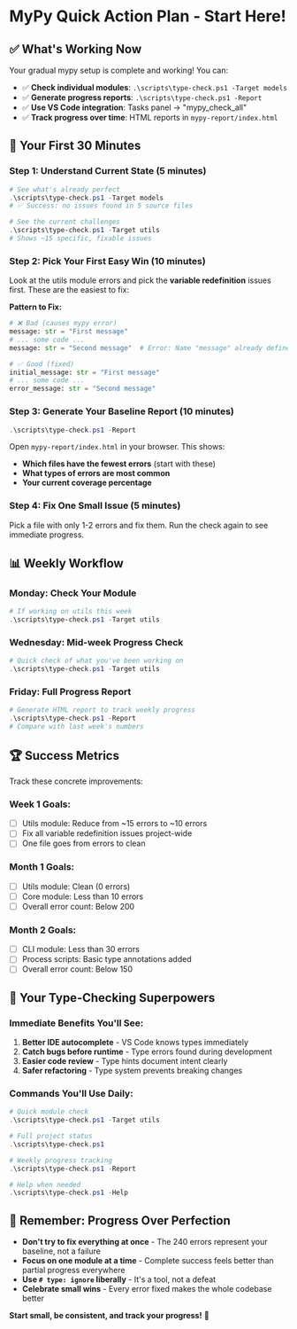 # MyPy Quick Action Plan - Start Here!

## ✅ What's Working Now

Your gradual mypy setup is complete and working! You can:

- ✅ **Check individual modules**: `.\scripts\type-check.ps1 -Target models`
- ✅ **Generate progress reports**: `.\scripts\type-check.ps1 -Report`
- ✅ **Use VS Code integration**: Tasks panel → "mypy_check_all"
- ✅ **Track progress over time**: HTML reports in `mypy-report/index.html`

## 🎯 Your First 30 Minutes

### Step 1: Understand Current State (5 minutes)
```powershell
# See what's already perfect
.\scripts\type-check.ps1 -Target models
# ✅ Success: no issues found in 5 source files

# See the current challenges  
.\scripts\type-check.ps1 -Target utils
# Shows ~15 specific, fixable issues
```

### Step 2: Pick Your First Easy Win (10 minutes)
Look at the utils module errors and pick the **variable redefinition** issues first. These are the easiest to fix:

**Pattern to Fix:**
```python
# ❌ Bad (causes mypy error)
message: str = "First message"
# ... some code ...
message: str = "Second message"  # Error: Name "message" already defined

# ✅ Good (fixed)
initial_message: str = "First message"
# ... some code ...
error_message: str = "Second message"
```

### Step 3: Generate Your Baseline Report (10 minutes)
```powershell
.\scripts\type-check.ps1 -Report
```

Open `mypy-report/index.html` in your browser. This shows:
- **Which files have the fewest errors** (start with these)
- **What types of errors are most common**
- **Your current coverage percentage**

### Step 4: Fix One Small Issue (5 minutes)
Pick a file with only 1-2 errors and fix them. Run the check again to see immediate progress.

## 📊 Weekly Workflow

### Monday: Check Your Module
```powershell
# If working on utils this week
.\scripts\type-check.ps1 -Target utils
```

### Wednesday: Mid-week Progress Check
```powershell
# Quick check of what you've been working on
.\scripts\type-check.ps1 -Target utils
```

### Friday: Full Progress Report
```powershell
# Generate HTML report to track weekly progress
.\scripts\type-check.ps1 -Report
# Compare with last week's numbers
```

## 🏆 Success Metrics

Track these concrete improvements:

### Week 1 Goals:
- [ ] Utils module: Reduce from ~15 errors to ~10 errors
- [ ] Fix all variable redefinition issues project-wide
- [ ] One file goes from errors to clean

### Month 1 Goals:
- [ ] Utils module: Clean (0 errors)
- [ ] Core module: Less than 10 errors
- [ ] Overall error count: Below 200

### Month 2 Goals:
- [ ] CLI module: Less than 30 errors  
- [ ] Process scripts: Basic type annotations added
- [ ] Overall error count: Below 150

## 🚀 Your Type-Checking Superpowers

### Immediate Benefits You'll See:
1. **Better IDE autocomplete** - VS Code knows types immediately
2. **Catch bugs before runtime** - Type errors found during development
3. **Easier code review** - Type hints document intent clearly
4. **Safer refactoring** - Type system prevents breaking changes

### Commands You'll Use Daily:
```powershell
# Quick module check
.\scripts\type-check.ps1 -Target utils

# Full project status
.\scripts\type-check.ps1

# Weekly progress tracking
.\scripts\type-check.ps1 -Report

# Help when needed
.\scripts\type-check.ps1 -Help
```

## 🎯 Remember: Progress Over Perfection

- **Don't try to fix everything at once** - The 240 errors represent your baseline, not a failure
- **Focus on one module at a time** - Complete success feels better than partial progress everywhere
- **Use `# type: ignore` liberally** - It's a tool, not a defeat
- **Celebrate small wins** - Every error fixed makes the whole codebase better

**Start small, be consistent, and track your progress!** 🚀
